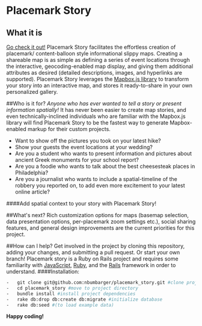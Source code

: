 # Placemark Story
## What it is
[Go check it out!](http://placemark-story.herokuapp.com/) Placemark Story facilitates the effortless creation of placemark/ content-balloon style informational slippy maps. Creating a shareable map is as simple as defining a series of event locations through the interactive, geocoding-enabled map display, and giving them additional attributes as desired (detailed descriptions, images, and hyperlinks are supported). Placemark Story leverages the [Mapbox.js library](https://www.mapbox.com/mapbox.js/api/v2.1.9/) to transform your story into an interactive map, and stores it ready-to-share in your own personalized gallery.

##Who is it for?
*Anyone who has ever wanted to tell a story or present information spatially!* It has never been easier to create map stories, and even technically-inclined individuals who are familiar with the Mapbox.js library will find Placemark Story to be the fastest way to generate Mapbox-enabled markup for their custom projects.
-   Want to show off the pictures you took on your latest hike?
-   Show your guests the event locations at your wedding?
-   Are you a student who wants to present information and pictures about ancient Greek monuments for your school report?
-   Are you a foodie who wants to talk about the best cheesesteak places in Philadelphia?
-   Are you a journalist who wants to include a spatial-timeline of the robbery you reported on, to add even more excitement to your latest online article?

####Add spatial context to your story with Placemark Story!

##What's next?
Rich customization options for maps (basemap selection, data presentation options, per-placemark zoom settings etc.), social sharing features, and general design improvements are the current priorities for this project.

##How can I help?
Get involved in the project by cloning this repository, adding your changes, and submitting a pull request. Or start your own branch! Placemark story is a Ruby on Rails project and requires some familiarity with [JavaScript](http://www.w3schools.com/js/), [Ruby](https://www.ruby-lang.org/en/documentation/), and the [Rails](http://rubyonrails.org/download/) framework in order to understand.
####Installation:
```sh
-   git clone git@github.com:nbumbarger/placemark_story.git #clone project
-   cd placemark_story #move to project directory
-   bundle install #install project dependencies
-   rake db:drop db:create db:migrate #initialize database
-   rake db:seed #(to load example data)
```
**Happy coding!**
